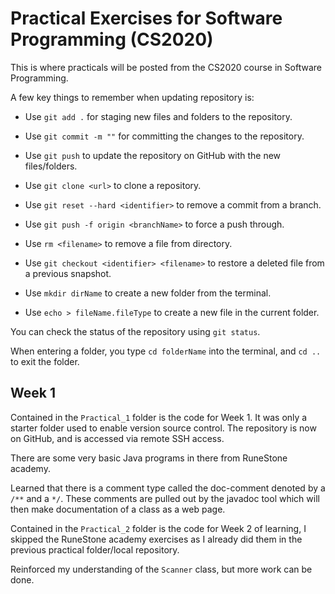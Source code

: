 # Practical Exercises for Software Programming (CS2020)

This is where practicals will be posted from the CS2020 course in Software Programming.

A few key things to remember when updating repository is:

* Use `git add .` for staging new files and folders to the repository.
* Use `git commit -m ""` for committing the changes to the repository.
* Use `git push` to update the repository on GitHub with the new files/folders.
* Use `git clone <url>` to clone a repository.
* Use `git reset --hard <identifier>` to remove a commit from a branch.
* Use `git push -f origin <branchName>` to force a push through.
* Use `rm <filename>` to remove a file from directory.
* Use `git checkout <identifier> <filename>` to restore a deleted file from a previous snapshot.

* Use `mkdir dirName` to create a new folder from the terminal.
* Use `echo > fileName.fileType` to create a new file in the current folder.

You can check the status of the repository using `git status`.

When entering a folder, you type `cd folderName` into the terminal, and `cd ..` to exit the folder.

## Week 1

Contained in the `Practical_1` folder is the code for Week 1. It was only a starter folder used to enable version source control. The repository is now on GitHub, and is accessed via remote SSH access.

There are some very basic Java programs in there from RuneStone academy.

Learned that there is a comment type called the doc-comment denoted by a `/**` and a `*/`. These comments are pulled out by the javadoc tool which will then make documentation of a class as a web page.

Contained in the `Practical_2` folder is the code for Week 2 of learning, I skipped the RuneStone academy exercises as I already did them in the previous practical folder/local repository.

Reinforced my understanding of the `Scanner` class, but more work can be done.